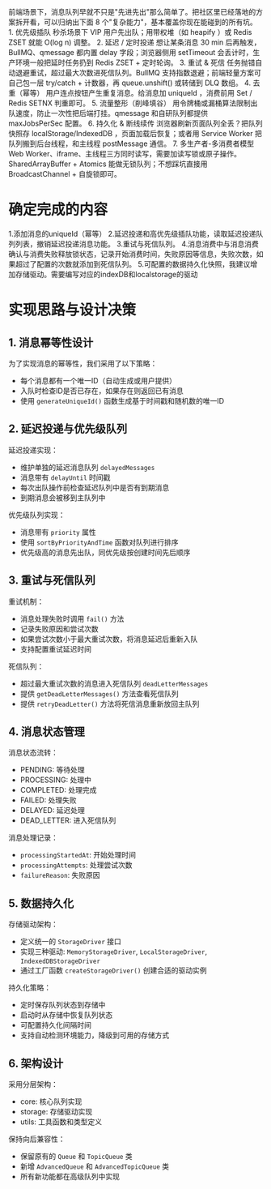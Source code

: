 前端场景下，消息队列早就不只是"先进先出"那么简单了。把社区里已经落地的方案拆开看，可以归纳出下面 8 个"复杂能力"，基本覆盖你现在能碰到的所有坑。
1. 
优先级插队
 秒杀场景下 VIP 用户先出队；用带权堆（如  heapify ）或 Redis  ZSET  就能 O(log n) 调整。
2. 
延迟 / 定时投递
 想让某条消息 30 min 后再触发，BullMQ、qmessage 都内置  delay  字段；浏览器侧用  setTimeout  会丢计时，生产环境一般把延时任务扔到 Redis  ZSET  + 定时轮询。
3. 
重试 & 死信
 任务抛错自动退避重试，超过最大次数进死信队列。BullMQ 支持指数退避；前端轻量方案可自己包一层  try/catch  + 计数器，再  queue.unshift()  或转储到  DLQ  数组。
4. 
去重（幂等）
 用户连点按钮产生重复消息。给消息加  uniqueId ，消费前用  Set / Redis SETNX  判重即可。
5. 
流量整形（削峰填谷）
 用令牌桶或漏桶算法限制出队速度，防止一次性把后端打挂。qmessage 和自研队列都提供  maxJobsPerSec  配置。
6. 
持久化 & 断线续传
 浏览器刷新页面队列全丢？把队列快照存  localStorage/IndexedDB ，页面加载后恢复；或者用 Service Worker 把队列搬到后台线程，和主线程  postMessage  通信。
7. 
多生产者-多消费者模型
 Web Worker、iframe、主线程三方同时读写，需要加读写锁或原子操作。SharedArrayBuffer + Atomics 能做无锁队列；不想踩坑直接用  BroadcastChannel  + 自旋锁即可。


# 确定完成的内容

1.添加消息的uniqueId（幂等）
2.延迟投递和高优先级插队功能，读取延迟投递队列列表，撤销延迟投递消息功能。
3.重试与死信队列。
4.消息消费中与消息消费确认与消费失败释放锁状态，记录开始消费时间，失败原因等信息，失败次数，如果超过了配置的次数就添加到死信队列。
5.可配置的数据持久化快照，我建议增加存储驱动。需要编写对应的indexDB和localstorage的驱动

# 实现思路与设计决策

## 1. 消息幂等性设计

为了实现消息的幂等性，我们采用了以下策略：
- 每个消息都有一个唯一ID（自动生成或用户提供）
- 入队时检查ID是否已存在，如果存在则返回已有消息
- 使用 `generateUniqueId()` 函数生成基于时间戳和随机数的唯一ID

## 2. 延迟投递与优先级队列

延迟投递实现：
- 维护单独的延迟消息队列 `delayedMessages`
- 消息带有 `delayUntil` 时间戳
- 每次出队操作前检查延迟队列中是否有到期消息
- 到期消息会被移到主队列中

优先级队列实现：
- 消息带有 `priority` 属性
- 使用 `sortByPriorityAndTime` 函数对队列进行排序
- 优先级高的消息先出队，同优先级按创建时间先后顺序

## 3. 重试与死信队列

重试机制：
- 消息处理失败时调用 `fail()` 方法
- 记录失败原因和尝试次数
- 如果尝试次数小于最大重试次数，将消息延迟后重新入队
- 支持配置重试延迟时间

死信队列：
- 超过最大重试次数的消息进入死信队列 `deadLetterMessages`
- 提供 `getDeadLetterMessages()` 方法查看死信队列
- 提供 `retryDeadLetter()` 方法将死信消息重新放回主队列

## 4. 消息状态管理

消息状态流转：
- PENDING: 等待处理
- PROCESSING: 处理中
- COMPLETED: 处理完成
- FAILED: 处理失败
- DELAYED: 延迟处理
- DEAD_LETTER: 进入死信队列

消息处理记录：
- `processingStartedAt`: 开始处理时间
- `processingAttempts`: 处理尝试次数
- `failureReason`: 失败原因

## 5. 数据持久化

存储驱动架构：
- 定义统一的 `StorageDriver` 接口
- 实现三种驱动: `MemoryStorageDriver`, `LocalStorageDriver`, `IndexedDBStorageDriver`
- 通过工厂函数 `createStorageDriver()` 创建合适的驱动实例

持久化策略：
- 定时保存队列状态到存储中
- 启动时从存储中恢复队列状态
- 可配置持久化间隔时间
- 支持自动检测环境能力，降级到可用的存储方式

## 6. 架构设计

采用分层架构：
- core: 核心队列实现
- storage: 存储驱动实现
- utils: 工具函数和类型定义

保持向后兼容性：
- 保留原有的 `Queue` 和 `TopicQueue` 类
- 新增 `AdvancedQueue` 和 `AdvancedTopicQueue` 类
- 所有新功能都在高级队列中实现